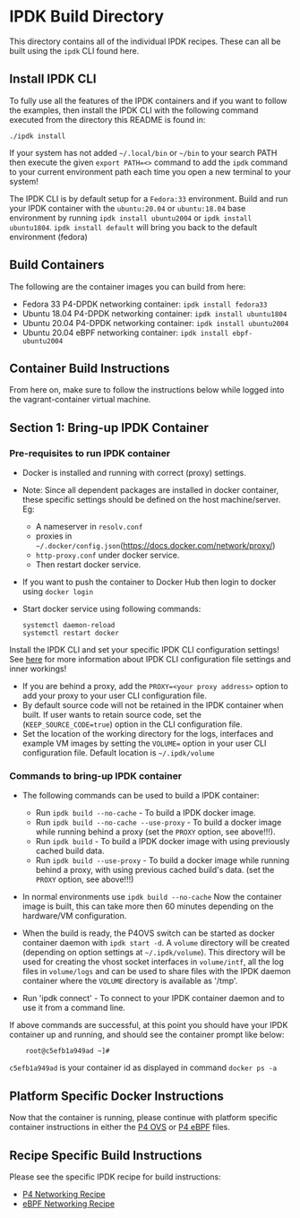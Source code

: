 # IPDK Build Directory

This directory contains all of the individual IPDK recipes. These can all be
built using the `ipdk` CLI found here.

## Install IPDK CLI

To fully use all the features of the IPDK containers and if you want to follow
the examples, then install the IPDK CLI with the following command executed
from the directory this README is found in:

 ```
 ./ipdk install
 ```

If your system has not added `~/.local/bin` or `~/bin` to your search PATH then
execute the given `export PATH=<>` command to add the `ipdk` command
to your current environment path each time you open a new terminal to your
system!

The IPDK CLI is by default setup for a `Fedora:33` environment. Build
and run your IPDK container with the `ubuntu:20.04` or `ubuntu:18.04` base
environment by running `ipdk install ubuntu2004` or `ipdk install ubuntu1804`.
`ipdk install default` will bring you back to the default environment (fedora)

## Build Containers

The following are the container images you can build from here:

* Fedora 33 P4-DPDK networking container: `ipdk install fedora33`
* Ubuntu 18.04 P4-DPDK networking container: `ipdk install ubuntu1804`
* Ubuntu 20.04 P4-DPDK networking container: `ipdk install ubuntu2004`
* Ubuntu 20.04 eBPF networking container: `ipdk install ebpf-ubuntu2004`

## Container Build Instructions

From here on, make sure to follow the instructions below while logged into
the vagrant-container virtual machine.

## Section 1: Bring-up IPDK Container

### Pre-requisites to run IPDK container

* Docker is installed and running with correct (proxy) settings.
* Note: Since all dependent packages are installed in docker container, these
  specific settings should be defined on the host machine/server. Eg:
  * A nameserver in `resolv.conf`
  * proxies in `~/.docker/config.json`(<https://docs.docker.com/network/proxy/>)
  * `http-proxy.conf` under docker service.
  * Then restart docker service.
* If you want to push the container to Docker Hub then login to docker using
  `docker login`
* Start docker service using following commands:

  ```
  systemctl daemon-reload
  systemctl restart docker
  ```

Install the IPDK CLI and set your specific IPDK CLI configuration settings! See
[here](#CLI-configuration-settings) for more information about IPDK CLI
configuration file settings and inner workings!

* If you are behind a proxy, add the `PROXY=<your proxy address>` option to
  add your proxy to your user CLI configuration file.
* By default source code will not be retained in the IPDK container when built.
  If user wants to retain source code, set the (`KEEP_SOURCE_CODE=true`)
  option in the CLI configuration file.
* Set the location of the working directory for the logs, interfaces and
  example VM images by setting the `VOLUME=` option in your user CLI
  configuration file. Default location is `~/.ipdk/volume`

### Commands to bring-up IPDK container

* The following commands can be used to build a IPDK container:

  * Run `ipdk build --no-cache` - To build a IPDK docker image.
  * Run `ipdk build --no-cache --use-proxy` - To build a docker image while
    running behind a proxy (set the `PROXY` option, see above!!!).
  * Run `ipdk build` - To build a IPDK docker image with using
    previously cached build data.
  * Run `ipdk build --use-proxy` - To build a docker image while running
    behind a proxy, with using previous cached build's data. (set the
    `PROXY` option, see above!!!)

* In normal environments use `ipdk build --no-cache` Now the container image is
  built, this can take more then 60 minutes depending on the hardware/VM
  configuration.
* When the build is ready, the P4OVS switch can be started as docker
  container daemon with `ipdk start -d`. A `volume` directory will be created
  (depending on option settings at `~/.ipdk/volume`). This directory will be used
  for creating the vhost socket interfaces in `volume/intf`, all the log files in
  `volume/logs` and can be used to share files with the IPDK daemon container
  where the `VOLUME` directory is available as '/tmp'.
* Run 'ipdk connect' - To connect to your IPDK container daemon and to use
  it from a command line.

If above commands are successful, at this point you should have your IPDK
container up and running, and should see the container prompt like below:

```
    root@c5efb1a949ad ~]#
```

`c5efb1a949ad` is your container id as displayed in command `docker ps -a`

## Platform Specific Docker Instructions

Now that the container is running, please continue with platform specific
container instructions in either the [P4 OVS](networking/README_DOCKER.md)
or [P4 eBPF](networking_ebpf/README_DOCKER.md) files.

## Recipe Specific Build Instructions

Please see the specific IPDK recipe for build instructions:

* [P4 Networking Recipe](networking/README.md)
* [eBPF Networking Recipe](networking_ebpf/README.md)
